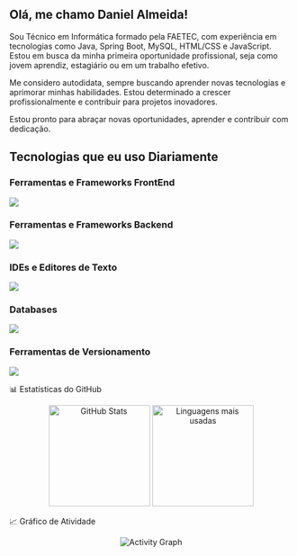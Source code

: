## Olá, me chamo Daniel Almeida!

Sou Técnico em Informática formado pela FAETEC, com experiência em tecnologias como Java, Spring Boot, MySQL, HTML/CSS e JavaScript. Estou em busca da minha primeira oportunidade profissional, seja como jovem aprendiz, estagiário ou em um trabalho efetivo.

Me considero autodidata, sempre buscando aprender novas tecnologias e aprimorar minhas habilidades. Estou determinado a crescer profissionalmente e contribuir para projetos inovadores.

Estou pronto para abraçar novas oportunidades, aprender e contribuir com dedicação.

<h2>Tecnologias que eu uso Diariamente</h2>
<p align="center">
  <h3>Ferramentas e Frameworks FrontEnd</h3>
  <img src ="https://skillicons.dev/icons?i=js,html,css"/>
  <h3>Ferramentas e Frameworks Backend</h3>
  <img src="https://skillicons.dev/icons?i=java,spring"/>
  <h3>IDEs e Editores de Texto</h3>
  <img src="https://skillicons.dev/icons?i=idea,vscode"/>
  <h3>Databases</h3>
  <img src = "https://skillicons.dev/icons?i=mysql"/>
  <h3>Ferramentas de Versionamento</h3>
  <img src = "https://skillicons.dev/icons?i=git"/>
</p>

📊 Estatísticas do GitHub
<div align="center">
  <img height="180em" src="https://github-readme-stats.vercel.app/api?username=daeldev&show_icons=true&theme=default&hide_border=true&include_all_commits=true&count_private=true" alt="GitHub Stats"/>
  <img height="180em" src="https://github-readme-stats.vercel.app/api/top-langs/?username=daeldev&layout=compact&theme=default&hide_border=true" alt="Linguagens mais usadas"/>
</div>

📈 Gráfico de Atividade
<div align="center">
  <img src="https://github-readme-activity-graph.vercel.app/graph?username=daeldev&theme=github" alt="Activity Graph"/>
</div>
